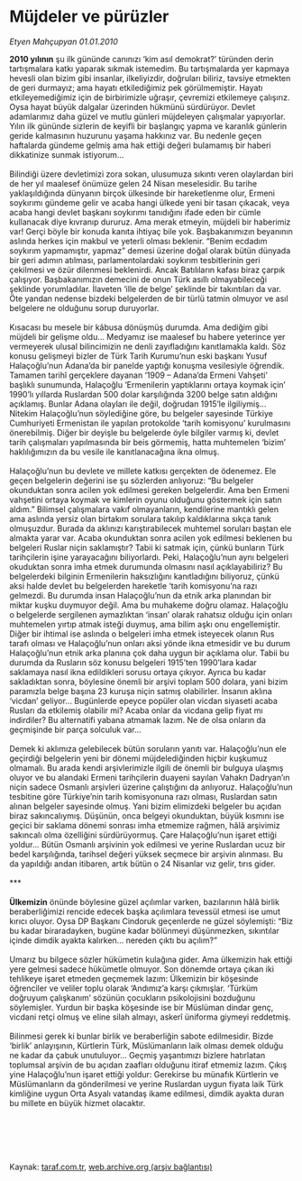 # Müjdeler ve pürüzler

*Etyen Mahçupyan 01.01.2010*

<div class="taraf_structure_2col_1zq">
<div class="margen_n">



 <p><b>2010 yılının</b> şu ilk gününde canınızı ‘kim asıl demokrat?’ türünden derin tartışmalara katkı yaparak sıkmak istemedim. Bu tartışmalarda yer kapmaya hevesli olan bizim gibi insanlar, ilkeliyizdir, doğruları biliriz, tavsiye etmekten de geri durmayız; ama hayatı etkilediğimiz pek görülmemiştir. Hayatı etkileyemediğimiz için de birbirimizle uğraşır, çevremizi etkilemeye çalışırız. Oysa hayat büyük dalgalar üzerinden hükmünü sürdürüyor. Devlet adamlarımız daha güzel ve mutlu günleri müjdeleyen çalışmalar yapıyorlar. Yılın ilk gününde sizlerin de keyifli bir başlangıç yapma ve karanlık günlerin geride kalmasının huzurunu yaşama hakkınız var. Bu nedenle geçen haftalarda gündeme gelmiş ama hak ettiği değeri bulamamış bir haberi dikkatinize sunmak istiyorum... <br/><br/>Bilindiği üzere devletimizi zora sokan, ulusumuza sıkıntı veren olaylardan biri de her yıl maalesef önümüze gelen 24 Nisan meselesidir. Bu tarihe yaklaşıldığında dünyanın birçok ülkesinde bir hareketlenme olur, Ermeni soykırımı gündeme gelir ve acaba hangi ülkede yeni bir tasarı çıkacak, veya acaba hangi devlet başkanı soykırımı tanıdığını ifade eden bir cümle kullanacak diye kıvranıp dururuz. Ama merak etmeyin, müjdeli bir haberimiz var! Gerçi böyle bir konuda kanıta ihtiyaç bile yok. Başbakanımızın beyanının aslında herkes için makbul ve yeterli olması beklenir. “Benim ecdadım soykırım yapmamıştır, yapmaz” demesi üzerine doğal olarak bütün dünyada bir geri adımın atılması, parlamentolardaki soykırım tesbitlerinin geri çekilmesi ve özür dilenmesi beklenirdi. Ancak Batılıların kafası biraz çarpık çalışıyor. Başbakanımızın demecini de onun Türk asıllı olmayabileceği şeklinde yorumladılar. İlaveten ‘ille de belge’ şeklinde bir takıntıları da var. Öte yandan nedense bizdeki belgelerden de bir türlü tatmin olmuyor ve asıl belgelere ne olduğunu sorup duruyorlar. <br/><br/>Kısacası bu mesele bir kâbusa dönüşmüş durumda. Ama dediğim gibi müjdeli bir gelişme oldu... Medyamız ise maalesef bu habere yeterince yer vermeyerek ulusal bilincimizin ne denli zayıfladığını kanıtlamakla kaldı. Söz konusu gelişmeyi bizler de Türk Tarih Kurumu’nun eski başkanı Yusuf Halaçoğlu’nun Adana’da bir panelde yaptığı konuşma vesilesiyle öğrendik. Tamamen tarihî gerçeklere dayanan ‘1909 – Adana’da Ermeni Vahşeti’ başlıklı sunumunda, Halaçoğlu ‘Ermenilerin yaptıklarını ortaya koymak için’ 1990’lı yıllarda Ruslardan 500 dolar karşılığında 3200 belge satın aldığını açıklamış. Bunlar Adana olayları ile değil, doğrudan 1915’le ilgiliymiş... Nitekim Halaçoğlu’nun söylediğine göre, bu belgeler sayesinde Türkiye Cumhuriyeti Ermenistan ile yapılan protokolde ‘tarih komisyonu’ kurulmasını önerebilmiş. Diğer bir deyişle bu belgelerde öyle bilgiler varmış ki, devlet tarih çalışmaları yapılmasında bir beis görmemiş, hatta muhtemelen ‘bizim’ haklılığımızın da bu vesile ile kanıtlanacağına ikna olmuş. <br/><br/>Halaçoğlu’nun bu devlete ve millete katkısı gerçekten de ödenemez. Ele geçen belgelerin değerini ise şu sözlerden anlıyoruz: “Bu belgeler okunduktan sonra acilen yok edilmesi gereken belgelerdir. Ama ben Ermeni vahşetini ortaya koymak ve kimlerin oyunu olduğunu göstermek için satın aldım.” Bilimsel çalışmalara vakıf olmayanların, kendilerine mantıklı gelen ama aslında yersiz olan birtakım sorulara takılıp kaldıklarına sıkça tanık olmuşuzdur. Burada da aklınızı karıştırabilecek muhtemel soruları baştan ele almakta yarar var. Acaba okunduktan sonra acilen yok edilmesi beklenen bu belgeleri Ruslar niçin saklamıştır? Tabii ki satmak için, çünkü bunların Türk tarihçilerin işine yarayacağını biliyorlardı. Peki, Halaçoğlu’nun aynı belgeleri okuduktan sonra imha etmek durumunda olmasını nasıl açıklayabiliriz? Bu belgelerdeki bilginin Ermenilerin haksızlığını kanıtladığını biliyoruz, çünkü aksi halde devlet bu belgelerden hareketle ‘tarih komisyonu’na razı gelmezdi. Bu durumda insan Halaçoğlu’nun da etnik arka planından bir miktar kuşku duymuyor değil. Ama bu muhakeme doğru olamaz. Halaçoğlu o belgelerde sergilenen aymazlıktan ‘insan’ olarak rahatsız olduğu için onları muhtemelen yırtıp atmak isteği duymuş, ama bilim aşkı onu engellemiştir. Diğer bir ihtimal ise aslında o belgeleri imha etmek isteyecek olanın Rus tarafı olması ve Halaçoğlu’nun onları aksi yönde ikna etmesidir ve bu durum Halaçoğlu’nun etnik arka planına çok daha uygun bir açıklama olur. Tabii bu durumda da Rusların söz konusu belgeleri 1915’ten 1990’lara kadar saklamaya nasıl ikna edildikleri sorusu ortaya çıkıyor. Ayrıca bu kadar sakladıktan sonra, böylesine önemli bir arşivi toplam 500 dolara, yani bizim paramızla belge başına 23 kuruşa niçin satmış olabilirler. İnsanın aklına ‘vicdan’ geliyor... Bugünlerde epeyce popüler olan vicdan siyaseti acaba Rusları da etkilemiş olabilir mi? Acaba onlar da vicdana gelip fiyat mı indirdiler? Bu alternatifi yabana atmamak lazım. Ne de olsa onların da geçmişinde bir parça solculuk var... <br/><br/>Demek ki aklımıza gelebilecek bütün soruların yanıtı var. Halaçoğlu’nun ele geçirdiği belgelerin yeni bir dönemi müjdelediğinden hiçbir kuşkumuz olmamalı. Bu arada kendi arşivlerimizle ilgili de önemli bir bulguya ulaşmış oluyor ve bu alandaki Ermeni tarihçilerin duayeni sayılan Vahakn Dadryan’ın niçin sadece Osmanlı arşivleri üzerine çalıştığını da anlıyoruz. Halaçoğlu’nun tesbitine göre Türkiye’nin tarih komisyonuna razı olması, Ruslardan satın alınan belgeler sayesinde olmuş. Yani bizim elimizdeki belgeler bu açıdan biraz sakıncalıymış. Düşünün, onca belgeyi okunduktan, büyük kısmını ise geçici bir saklama dönemi sonrası imha etmemize rağmen, hâlâ arşivimiz sakıncalı olma özelliğini sürdürüyormuş. Çare Halaçoğlu’nun işaret ettiği yoldur... Bütün Osmanlı arşivinin yok edilmesi ve yerine Ruslardan ucuz bir bedel karşılığında, tarihsel değeri yüksek seçmece bir arşivin alınması. Bu da yapıldığı andan itibaren, artık bütün o 24 Nisanlar vız gelir, tırıs gider. <br/><br/>***<b> <br/><br/>Ülkemizin</b> önünde böylesine güzel açılımlar varken, bazılarının hâlâ birlik beraberliğimizi rencide edecek başka açılımlara tevessül etmesi ise umut kırıcı oluyor. Oysa DP Başkanı Cindoruk geçenlerde ne güzel söylemişti: “Biz bu kadar biraradayken, bugüne kadar bölünmeyi düşünmezken, sıkıntılar içinde dimdik ayakta kalırken... nereden çıktı bu açılım?” <br/><br/>Umarız bu bilgece sözler hükümetin kulağına gider. Ama ülkemizin hak ettiği yere gelmesi sadece hükümetle olmuyor. Son dönemde ortaya çıkan iki tehlikeye işaret etmeden geçmemek lazım: Ülkemizin bir köşesinde öğrenciler ve veliler toplu olarak ‘Andımız’a karşı çıkmışlar. ‘Türküm doğruyum çalışkanım’ sözünün çocukların psikolojisini bozduğunu söylemişler. Yurdun bir başka köşesinde ise bir Müslüman dindar genç, vicdani retçi olmuş ve eline silah almayı, askerî üniforma giymeyi reddetmiş. <br/><br/>Bilinmesi gerek ki bunlar birlik ve beraberliğin sabote edilmesidir. Bizde ‘birlik’ anlayışının, Kürtlerin Türk, Müslümanların laik olması demek olduğu ne kadar da çabuk unutuluyor... Geçmiş yaşantımızı bizlere hatırlatan toplumsal arşivin de bu açıdan zaafları olduğunu itiraf etmemiz lazım. Çıkış yine Halaçoğlu’nun işaret ettiği yoldur: Gerekirse bu münafık Kürtlerin ve Müslümanların da gönderilmesi ve yerine Ruslardan uygun fiyata laik Türk kimliğine uygun Orta Asyalı vatandaş ikame edilmesi, dimdik ayakta duran bu millete en büyük hizmet olacaktır.</p>
<br/>
<br/>
<br/>



<br/>


<div id="taraf_not">
</div>

</div>


</div>

Kaynak: [taraf.com.tr](http://taraf.com.tr:80/makale/9308.htm), [web.archive.org (arşiv bağlantısı)](http://web.archive.org/web/20100110070646/http://taraf.com.tr:80/makale/9308.htm)
